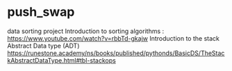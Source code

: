 # push_swap
data sorting project 
Introduction to sorting algorithms : https://www.youtube.com/watch?v=rbbTd-gkajw
Introduction to the stack Abstract Data type (ADT)
https://runestone.academy/ns/books/published/pythonds/BasicDS/TheStackAbstractDataType.html#tbl-stackops
